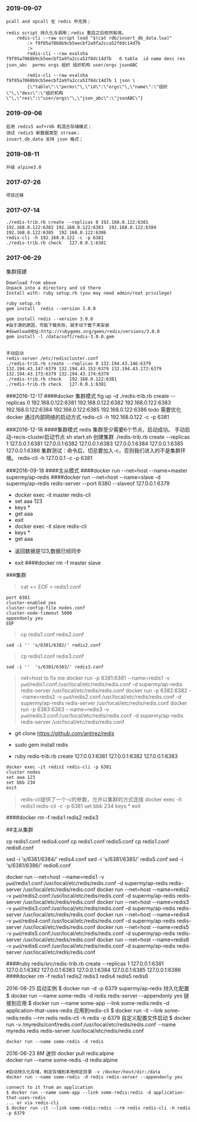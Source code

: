 ### 2019-09-07 
    pcall and xpcall 在 redis 中无效；
    
    redis script 持久化与调用；redis 重启之后依然有效。
        redis-cli --raw script load "$(cat rdb/insert_db_data.lua)"
            :> f9f05a7068b9cb5eecbf2a9fa2cca52f8dc14d7b
            :>
            redis-cli --raw evalsha f9f05a7068b9cb5eecbf2a9fa2cca52f8dc14d7b   6 table  id name desc res json_abc  perms orgs 组织 组织机构 user/orgs jsonABC
        
            redis-cli --raw evalsha f9f05a7068b9cb5eecbf2a9fa2cca52f8dc14d7b 1 json \
            {\"table\":\"perms\"\,\"id\":\"orgs\"\,\"name\":\"组织\"\,\"desc\":\"组织机构\"\,\"res\":\"user/orgs\"\,\"json_abc\":\"jsonABC\"}

    
### 2019-09-06 
    启用 redis5 aof+rdb 和混合存储模式；
    测试 redis5 新数据类型 stream；
    insert_db_data 支持 json 格式；
    
### 2019-08-11 
    升级 alpine3.0

### 2017-07-26
    
    项目迁移    

### 2017-07-14

    ./redis-trib.rb create --replicas 0 192.168.0.122:6381 192.168.0.122:6382 192.168.0.122:6383  192.168.0.122:6384  192.168.0.122:6385  192.168.0.122:6386 
    redis-cli -h 192.168.0.122 -c -p 6381 
    ./redis-trib.rb check   127.0.0.1:6381 


### 2017-06-29

集群搭建

    Download from above
    Unpack into a directory and cd there
    Install with: ruby setup.rb (you may need admin/root privilege)

    ruby setup.rb
    gem install  redis --version 3.0.0

    gem install redis --version 3.0.0  
    #由于源的原因，可能下载失败，就手动下载下来安装  
    #download地址:http://rubygems.org/gems/redis/versions/3.0.0  
    gem install -l /data/soft/redis-3.0.0.gem  


    手动启动
    redis-server /etc/rediscluster.conf 
    ./redis-trib.rb create --replicas 0 132.194.43.146:6379 132.194.43.147:6379 132.194.43.153:6379 132.194.43.172:6379 132.194.43.173:6379 132.194.43.174:6379   
    ./redis-trib.rb check   192.168.0.122:6381 
    ./redis-trib.rb check   127.0.0.1:6381 
    
    
###2016-12-17
####docker 集群模式
fig up -d 
./redis-trib.rb create --replicas 0 192.168.0.122:6381 192.168.0.122:6382 192.168.0.122:6383  192.168.0.122:6384  192.168.0.122:6385  192.168.0.122:6386 
todo 需要优化docker 通过内部网络的启动方式
redis-cli -h 192.168.0.122 -c -p 6381 

###2016-12-16
####集群模式
redis 集群至少需要6个节点，启动成功。
手动启动-recis-cluster启动节点
sh start.sh
创建集群
./redis-trib.rb create --replicas 1 127.0.0.1:6381 127.0.0.1:6382 127.0.0.1:6383  127.0.0.1:6384  127.0.0.1:6385  127.0.0.1:6386 
集群测试：命令后，切忌要加入-c，否则我们进入的不是集群环境。
redis-cli -h 127.0.0.1 -c -p 6381 


###2016-09-18
####主从模式
####docker run --net=host --name=master supermy/ap-redis
####docker run --net=host --name=slave -d supermy/ap-redis redis-server --port 6380 --slaveof 127.0.0.1 6379
*   docker exec -it master redis-cli
*   set aaa 123
*   keys *
*   get aaa
*   exit
*   docker exec -it slave redis-cli
*   keys *
*   get aaa
-   返回数据是123,数据已经同步
*   exit
####docker rm -f master slave

###集群

>    cat << EOF > redis1.conf   
 
    port 6381
    cluster-enabled yes
    cluster-config-file nodes.conf
    cluster-node-timeout 5000
    appendonly yes
    EOF
    
>    cp redis1.conf redis2.conf

    sed -i '' 's/6381/6382/' redis2.conf
    
>    cp redis1.conf redis3.conf

    sed -i ''  's/6381/6383/' redis3.conf

>   net=host to fix me 
    docker run -p 6381:6381 --name=redis1 -v `pwd`/redis1.conf:/usr/local/etc/redis/redis.conf -d supermy/ap-redis redis-server /usr/local/etc/redis/redis.conf
    docker run -p 6382:6382 --name=redis2 -v `pwd`/redis2.conf:/usr/local/etc/redis/redis.conf -d supermy/ap-redis redis-server /usr/local/etc/redis/redis.conf
    docker run -p 6383:6383 --name=redis3 -v `pwd`/redis3.conf:/usr/local/etc/redis/redis.conf -d supermy/ap-redis redis-server /usr/local/etc/redis/redis.conf


*   git clone https://github.com/antirez/redis

*   sudo gem install redis

*   ruby redis-trib.rb create 127.0.0.1:6381 127.0.0.1:6382 127.0.0.1:6383

>
    docker exec -it redis1 redis-cli -p 6381
    cluster nodes
    set aaa 123
    set bbb 234
    exit

>   redis-cli提供了一个-c的参数，允许以集群的方式连接
    docker exec -it redis1 redis-cli -c -p 6381
    set bbb 234
    keys *
    exit

####docker rm -f redis1 redis2 redis3


##主从集群
>
cp redis1.conf redis4.conf
cp redis1.conf redis5.conf
cp redis1.conf redis6.conf

sed -i 's/6381/6384/' redis4.conf
sed -i 's/6381/6385/' redis5.conf
sed -i 's/6381/6386/' redis6.conf

docker run --net=host --name=redis1 -v `pwd`/redis1.conf:/usr/local/etc/redis/redis.conf -d supermy/ap-redis redis-server /usr/local/etc/redis/redis.conf
docker run --net=host --name=redis2 -v `pwd`/redis2.conf:/usr/local/etc/redis/redis.conf -d supermy/ap-redis redis-server /usr/local/etc/redis/redis.conf
docker run --net=host --name=redis3 -v `pwd`/redis3.conf:/usr/local/etc/redis/redis.conf -d supermy/ap-redis redis-server /usr/local/etc/redis/redis.conf
docker run --net=host --name=redis4 -v `pwd`/redis4.conf:/usr/local/etc/redis/redis.conf -d supermy/ap-redis redis-server /usr/local/etc/redis/redis.conf
docker run --net=host --name=redis5 -v `pwd`/redis5.conf:/usr/local/etc/redis/redis.conf -d supermy/ap-redis redis-server /usr/local/etc/redis/redis.conf
docker run --net=host --name=redis6 -v `pwd`/redis6.conf:/usr/local/etc/redis/redis.conf -d supermy/ap-redis redis-server /usr/local/etc/redis/redis.conf

####ruby redis/src/redis-trib.rb create --replicas 1 127.0.0.1:6381 127.0.0.1:6382 127.0.0.1:6383 127.0.0.1:6384 127.0.0.1:6385 127.0.0.1:6386
####docker rm -f redis1 redis2 redis3 redis4 redis5 redis6



2016-08-25
    启动实例
    $ docker run  -d -p 6379  supermy/ap-redis
    持久化配置
    $ docker run --name some-redis -d redis redis-server --appendonly yes
    链接到应用
    $ docker run --name some-app --link some-redis:redis -d application-that-uses-redis
    应用到redis-cli
    $ docker run -it --link some-redis:redis --rm redis redis-cli -h redis -p 6379
    自定义配置文件启动
    $ docker run -v /myredis/conf/redis.conf:/usr/local/etc/redis/redis.conf 
        --name myredis redis redis-server /usr/local/etc/redis/redis.conf

    docker run --name some-redis -d redis

    
2016-06-23
    8M  迷你
    docker pull redis:alpine   
    docker run --name some-redis -d redis:alpine
    
    #启动持久化存储，制定存储到本地绑定目录 -v /docker/host/dir:/data
    docker run --name some-redis -d redis redis-server --appendonly yes
    
    connect to it from an application
    $ docker run --name some-app --link some-redis:redis -d application-that-uses-redis
    ... or via redis-cli
    $ docker run -it --link some-redis:redis --rm redis redis-cli -h redis -p 6379
   
    